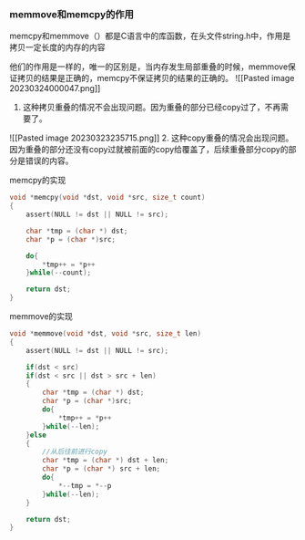 ### memmove和memcpy的作用
memcpy和memmove（）都是C语言中的库函数，在头文件string.h中，作用是拷贝一定长度的内存的内容

他们的作用是一样的，唯一的区别是，当内存发生局部重叠的时候，memmove保证拷贝的结果是正确的，memcpy不保证拷贝的结果的正确的。
![[Pasted image 20230324000047.png]]
1. 这种拷贝重叠的情况不会出现问题。因为重叠的部分已经copy过了，不再需要了。

![[Pasted image 20230323235715.png]]
2. 这种copy重叠的情况会出现问题。因为重叠的部分还没有copy过就被前面的copy给覆盖了，后续重叠部分copy的部分是错误的内容。

memcpy的实现
```c
void *memcpy(void *dst, void *src, size_t count)
{
	assert(NULL != dst || NULL != src);

	char *tmp = (char *) dst;
	char *p = (char *)src;

	do{
		*tmp++ = *p++
	}while(--count);

	return dst;
}
```

memmove的实现
```c
void *memmove(void *dst, void *src, size_t len)
{
	assert(NULL != dst || NULL != src);

	if(dst < src)
	if(dst < src || dst > src + len)
	{
		char *tmp = (char *) dst;
		char *p = (char *)src;
		do{
			*tmp++ = *p++
		}while(--len);
	}else
	{
		//从后往前进行copy
		char *tmp = (char *) dst + len;
		char *p = (char *) src + len;
		do{
			*--tmp = *--p
		}while(--len);
	}

	return dst;
}
```

